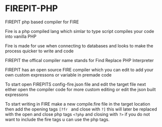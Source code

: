 # FIREPIT-PHP
FIREPIT php based compiler for FIRE 

Fire is a php compiled lang which simlar to type script compiles your code into vanilla PHP

Fire is made for use when connecting to databases and looks to make the process quicker to write and code

FIREPIT the offical compiler name stands for Find Replace PHP Interpreter

FIREPIT has an open source FIRE compiler which you can edit to add your own custom expressons or variable in premade code 

To start open FIREPITS config-fire.json file and edit the target file next either open the compiler code for more custom editing or edit the json built expressons

To start writing in FIRE make a new compile.fire file in the target location then add the opening tags ```[?fr ``` and close with ```?]``` this will later be replaced with the open and close php tags ```<?php``` and closing with ```?>``` if you do not want to include the fire tags u can use the php tags. 


